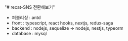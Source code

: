 "# recat-SNS 전환해보기" 
 
 * 퍼블리싱 : antd
 * front : typescript, react hooks, nextjs, redux-saga 
 * backend : nodejs, sequelize -> nodejs, nestjs, typeorm
 * database : mysql
